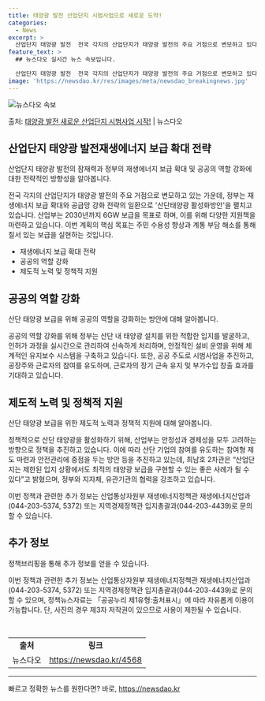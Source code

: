 ```yaml
---
title: 태양광 발전 산업단지 시범사업으로 새로운 도약!
categories:
  - News
excerpt: >
  산업단지 태양광 발전  전국 각지의 산업단지가 태양광 발전의 주요 거점으로 변모하고 있다. 정부는 재생에너지…
feature_text: >
  ## 뉴스다오 실시간 뉴스 속보입니다.

  산업단지 태양광 발전  전국 각지의 산업단지가 태양광 발전의 주요 거점으로 변모하고 있다. 정부는 재생에너지…
image: 'https://newsdao.kr/res/images/meta/newsdao_breakingnews.jpg'
---
```


![뉴스다오 속보](https://newsdao.kr/res/images/meta/newsdao_breakingnews.jpg)

<p>출처: <a href="https://newsdao.kr/4568" rel="dofollow">태양광 발전 새로운 산업단지 시범사업 시작!</a> | 뉴스다오</p>

<h2 data-ke-size="size26">산업단지 태양광 발전재생에너지 보급 확대 전략</h2>
산업단지 태양광 발전의 잠재력과 정부의 재생에너지 보급 확대 및 공공의 역할 강화에 대한 전략적인 방향성을 알아봅니다.

<p data-ke-size="size16">전국 각지의 산업단지가 태양광 발전의 주요 거점으로 변모하고 있는 가운데, 정부는 재생에너지 보급 확대와 공급망 강화 전략의 일환으로 '산단태양광 활성화방안'을 펼치고 있습니다. 산업부는 2030년까지 6GW 보급을 목표로 하며, 이를 위해 다양한 지원책을 마련하고 있습니다. 이번 계획의 핵심 목표는 주민 수용성 향상과 계통 부담 해소를 통해 질서 있는 보급을 실현하는 것입니다.</p>

<ul>
  <li>재생에너지 보급 확대 전략</li>
  <li>공공의 역할 강화</li>
  <li>제도적 노력 및 정책적 지원</li>
</ul>

<h2 data-ke-size="size26">공공의 역할 강화</h2>
산단 태양광 보급을 위해 공공의 역할을 강화하는 방안에 대해 알아봅니다.

<p data-ke-size="size16">공공의 역할 강화를 위해 정부는 산단 내 태양광 설치를 위한 적합한 입지를 발굴하고, 인허가 과정을 실시간으로 관리하여 신속하게 처리하며, 안정적인 설비 운영을 위해 체계적인 유지보수 시스템을 구축하고 있습니다. 또한, 공공 주도로 시범사업을 추진하고, 공장주와 근로자의 참여를 유도하며, 근로자의 장기 근속 유지 및 부가수입 창출 효과를 기대하고 있습니다.</p>

<h2 data-ke-size="size26">제도적 노력 및 정책적 지원</h2>
산단 태양광 보급을 위한 제도적 노력과 정책적 지원에 대해 알아봅니다.

<p data-ke-size="size16">정책적으로 산단 태양광을 활성화하기 위해, 산업부는 안정성과 경제성을 모두 고려하는 방향으로 정책을 추진하고 있습니다. 이에 따라 산단 기업의 참여를 유도하는 참여형 제도 마련과 안전관리에 중점을 두는 방안 등을 추진하고 있는데, 최남호 2차관은 “산업단지는 제한된 입지 상황에서도 최적의 태양광 보급을 구현할 수 있는 좋은 사례가 될 수 있다”고 밝혔으며, 정부와 지자체, 유관기관의 협력을 강조하고 있습니다.</p>

<p data-ke-size="size16">이번 정책과 관련한 추가 정보는 산업통상자원부 재생에너지정책관 재생에너지산업과(044-203-5374, 5372) 또는 지역경제정책관 입지총괄과(044-203-4439)로 문의할 수 있습니다.</p>

<h2 data-ke-size="size26">추가 정보</h2>
정책브리핑을 통해 추가 정보를 얻을 수 있습니다.

<p data-ke-size="size16">이번 정책과 관련한 추가 정보는 산업통상자원부 재생에너지정책관 재생에너지산업과(044-203-5374, 5372) 또는 지역경제정책관 입지총괄과(044-203-4439)로 문의할 수 있으며, 정책뉴스자료는 「공공누리 제1유형:출처표시」에 따라 자유롭게 이용이 가능합니다. 단, 사진의 경우 제3자 저작권이 있으므로 사용이 제한될 수 있습니다.</p>

<p data-ke-size="size16">&nbsp;</p>

<table>
	<tr>
		<td style="text-align: center; height: 17px;"><b>출처</b></td>
		<td style="text-align: center; height: 17px;"><b>링크</b></td>
	</tr>
	<tr>
		<td style="text-align: center; height: 17px;">뉴스다오</td>
		<td style="text-align: center; height: 17px;"><a href="https://newsdao.kr/4568">https://newsdao.kr/4568</a></td>
	</tr>
</table>
<hr> 

빠르고 정확한 뉴스를 원한다면? 바로, <a href="https://newsdao.kr" rel="dofollow">https://newsdao.kr</a>


    
